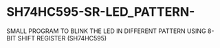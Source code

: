 # SH74HC595-SR-LED_PATTERN-
SMALL PROGRAM TO BLINK THE LED IN DIFFERENT PATTERN USING 8-BIT SHIFT REGISTER (SH74HC595)
